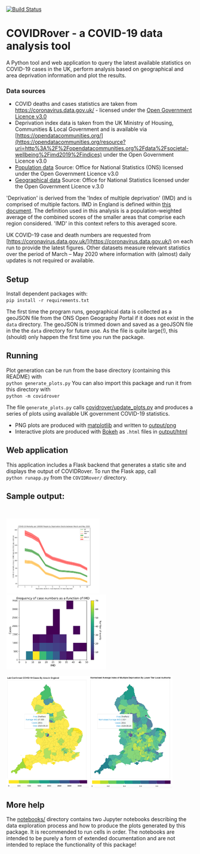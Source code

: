 [![Build Status](https://travis-ci.org/harryjmoss/COVIDRover.svg?branch=master)](https://travis-ci.org/harryjmoss/COVIDRover)
# COVIDRover - a COVID-19 data analysis tool

A Python tool and web application to query the latest available statistics on COVID-19 cases in the UK, perform analysis based on geographical and area deprivation information and plot the results. 

### Data sources
- COVID deaths and cases statistics are taken from https://coronavirus.data.gov.uk/ - licensed under the [Open Government Licence v3.0](https://www.nationalarchives.gov.uk/doc/open-government-licence/version/3/)
- Deprivation index data is taken from the UK Ministry of Housing, Communities & Local Government and is available via [https://opendatacommunities.org/](https://opendatacommunities.org/resource?uri=http%3A%2F%2Fopendatacommunities.org%2Fdata%2Fsocietal-wellbeing%2Fimd2019%2Findices) under the Open Government Licence v3.0
- [Population data](https://www.ons.gov.uk/peoplepopulationandcommunity/populationandmigration/populationprojections/datasets/localauthoritiesinenglandtable2) Source: Office for National Statistics (ONS) licensed under the Open Government Licence v3.0
- [Geographical data](https://hub.arcgis.com/datasets/a8531598f29f44e7ad455abb6bf59c60_0) Source: Office for National Statistics licensed under the Open Government Licence v.3.0

'Deprivation' is derived from the 'Index of multiple deprivation' (IMD) and is comprised of multiple factors. IMD in England is defined within [this document](https://assets.publishing.service.gov.uk/government/uploads/system/uploads/attachment_data/file/853811/IoD2019_FAQ_v4.pdf). The definition used in this analysis is a population-weighted average of the combined scores of the smaller areas that comprise each region considered. 'IMD' in this context refers to this averaged score.

UK COVID-19 case and death numbers are requested from [https://coronavirus.data.gov.uk/](https://coronavirus.data.gov.uk/) on each run to provide the latest figures. Other datasets measure relevant statistics over the period of March &ndash; May 2020 where information with (almost) daily updates is not required or available.

## Setup
Install dependent packages with:  
`pip install -r requirements.txt`

The first time the program runs, geographical data is collected as a geoJSON file from the ONS Open Geography Portal if it does not exist in the `data` directory. The geoJSON is trimmed down and saved as a geoJSON file in the the `data` directory for future use. As the file is quite large(!), this (should) only happen the first time you run the package.

## Running
Plot generation can be run from the base directory (containing this README) with  
`python generate_plots.py`
You can also import this package and run it from this directory with  
`python -m covidrover`

The file `generate_plots.py` calls [covidrover/update_plots.py](covidrover/update_plots.py) and produces a series of plots using available UK government COVID-19 statistics. 

- PNG plots are produced with [matplotlib](https://matplotlib.org/) and written to [output/png](output/png)
- Interactive plots are produced with [Bokeh](https://docs.bokeh.org/en/latest/index.html) as `.html` files in [output/html](output/html)

## Web application
This application includes a Flask backend that generates a static site and displays the output of COVIDRover. To run the Flask app, call  
`python runapp.py` from the `COVIDRover/` directory.


## Sample output:
![]()![]()

<img src="output/examples/Covid-19MortalityPer100000PeopleByDeprivationDecileBetweenMarchAndMay2020.png?raw=true" alt="drawing" height="200"/><img src="output/examples/FrequencyOfCaseNumbersAsAFunctionOfImd.png?raw=true" alt="drawing" height="200"/>

<img src="output/examples/Cases_2020-06-21_map.png?raw=true" alt="drawing" height="300"/><img src="output/examples/NormalisedIMD_Cases_2020-06-21.png?raw=true" alt="drawing" height="300"/>

## More help
The [notebooks/](notebooks/) directory contains two Jupyter notebooks describing the data exploration process and how to produce the plots generated by this package. It is recommended to run cells in order. The notebooks are intended to be purely a form of extended documentation and are not intended to replace the functionality of this package!




